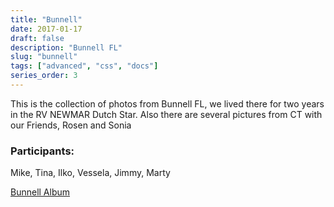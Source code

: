 ```yaml
---
title: "Bunnell"
date: 2017-01-17
draft: false
description: "Bunnell FL"
slug: "bunnell"
tags: ["advanced", "css", "docs"]
series_order: 3
---
```


This is the collection of photos from Bunnell FL, we lived there for two years in the RV NEWMAR Dutch Star. Also there are several pictures from CT with our Friends, Rosen and Sonia
### Participants:
Mike, Tina, Ilko, Vessela, Jimmy, Marty

[Bunnell Album](https://goo.gl/photos/esmeY9ykw7pCsnv96)
